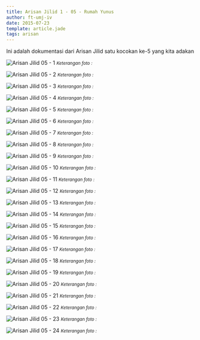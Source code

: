 ```yaml
---
title: Arisan Jilid 1 - 05 - Rumah Yunus
author: ft-umj-iv
date: 2015-07-23
template: article.jade
tags: arisan
---
```


Ini adalah dokumentasi dari Arisan Jilid satu kocokan ke-5 yang kita adakan

<span class="more"></span>

![Arisan Jilid 05 - 1](Arisan-Jilid-05-1.jpg)
<small>_Keterangan foto :_</small>

![Arisan Jilid 05 - 2](Arisan-Jilid-05-2.jpg)
<small>_Keterangan foto :_</small>

![Arisan Jilid 05 - 3](Arisan-Jilid-05-3.jpg)
<small>_Keterangan foto :_</small>

![Arisan Jilid 05 - 4](Arisan-Jilid-05-4.jpg)
<small>_Keterangan foto :_</small>

![Arisan Jilid 05 - 5](Arisan-Jilid-05-5.jpg)
<small>_Keterangan foto :_</small>

![Arisan Jilid 05 - 6](Arisan-Jilid-05-6.jpg)
<small>_Keterangan foto :_</small>

![Arisan Jilid 05 - 7](Arisan-Jilid-05-7.jpg)
<small>_Keterangan foto :_</small>

![Arisan Jilid 05 - 8](Arisan-Jilid-05-8.jpg)
<small>_Keterangan foto :_</small>

![Arisan Jilid 05 - 9](Arisan-Jilid-05-9.jpg)
<small>_Keterangan foto :_</small>

![Arisan Jilid 05 - 10](Arisan-Jilid-05-10.jpg)
<small>_Keterangan foto :_</small>

![Arisan Jilid 05 - 11](Arisan-Jilid-05-11.jpg)
<small>_Keterangan foto :_</small>

![Arisan Jilid 05 - 12](Arisan-Jilid-05-12.jpg)
<small>_Keterangan foto :_</small>

![Arisan Jilid 05 - 13](Arisan-Jilid-05-13.jpg)
<small>_Keterangan foto :_</small>

![Arisan Jilid 05 - 14](Arisan-Jilid-05-14.jpg)
<small>_Keterangan foto :_</small>

![Arisan Jilid 05 - 15](Arisan-Jilid-05-15.jpg)
<small>_Keterangan foto :_</small>

![Arisan Jilid 05 - 16](Arisan-Jilid-05-16.jpg)
<small>_Keterangan foto :_</small>

![Arisan Jilid 05 - 17](Arisan-Jilid-05-17.jpg)
<small>_Keterangan foto :_</small>

![Arisan Jilid 05 - 18](Arisan-Jilid-05-18.jpg)
<small>_Keterangan foto :_</small>

![Arisan Jilid 05 - 19](Arisan-Jilid-05-19.jpg)
<small>_Keterangan foto :_</small>

![Arisan Jilid 05 - 20](Arisan-Jilid-05-20.jpg)
<small>_Keterangan foto :_</small>

![Arisan Jilid 05 - 21](Arisan-Jilid-05-21.jpg)
<small>_Keterangan foto :_</small>

![Arisan Jilid 05 - 22](Arisan-Jilid-05-22.jpg)
<small>_Keterangan foto :_</small>

![Arisan Jilid 05 - 23](Arisan-Jilid-05-23.jpg)
<small>_Keterangan foto :_</small>

![Arisan Jilid 05 - 24](Arisan-Jilid-05-24.jpg)
<small>_Keterangan foto :_</small>